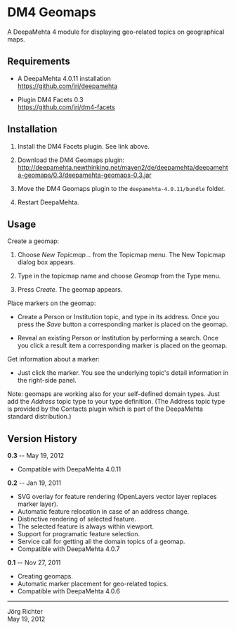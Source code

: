 
DM4 Geomaps
===========

A DeepaMehta 4 module for displaying geo-related topics on geographical maps.


Requirements
------------

* A DeepaMehta 4.0.11 installation  
  <https://github.com/jri/deepamehta>

* Plugin DM4 Facets 0.3  
  <https://github.com/jri/dm4-facets>


Installation
------------

1. Install the DM4 Facets plugin. See link above.

2. Download the DM4 Geomaps plugin:  
   <http://deepamehta.newthinking.net/maven2/de/deepamehta/deepamehta-geomaps/0.3/deepamehta-geomaps-0.3.jar>

3. Move the DM4 Geomaps plugin to the `deepamehta-4.0.11/bundle` folder.

4. Restart DeepaMehta.


Usage
-----

Create a geomap:

1. Choose *New Topicmap...* from the Topicmap menu. The New Topicmap dialog box appears.

2. Type in the topicmap name and choose *Geomap* from the Type menu.

3. Press *Create*. The geomap appears.

Place markers on the geomap:

* Create a Person or Institution topic, and type in its address. Once you press the *Save* button a corresponding marker is placed on the geomap.

* Reveal an existing Person or Institution by performing a search. Once you click a result item a corresponding marker is placed on the geomap.

Get information about a marker:

* Just click the marker. You see the underlying topic's detail information in the right-side panel.

Note: geomaps are working also for your self-defined domain types. Just add the *Address* topic type to your type definition. (The Address topic type is provided by the Contacts plugin which is part of the DeepaMehta standard distribution.)


Version History
---------------

**0.3** -- May 19, 2012

* Compatible with DeepaMehta 4.0.11

**0.2** -- Jan 19, 2011

* SVG overlay for feature rendering (OpenLayers vector layer replaces marker layer).
* Automatic feature relocation in case of an address change.
* Distinctive rendering of selected feature.
* The selected feature is always within viewport.
* Support for programatic feature selection.
* Service call for getting all the domain topics of a geomap.
* Compatible with DeepaMehta 4.0.7

**0.1** -- Nov 27, 2011

* Creating geomaps.
* Automatic marker placement for geo-related topics.
* Compatible with DeepaMehta 4.0.6


------------
Jörg Richter  
May 19, 2012
